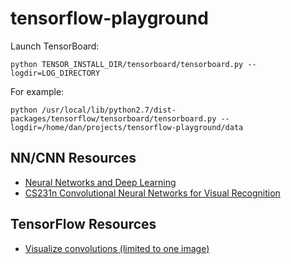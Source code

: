 # tensorflow-playground


Launch TensorBoard:

``` python TENSOR_INSTALL_DIR/tensorboard/tensorboard.py --logdir=LOG_DIRECTORY ```

For example:

``` python /usr/local/lib/python2.7/dist-packages/tensorflow/tensorboard/tensorboard.py --logdir=/home/dan/projects/tensorflow-playground/data ```


## NN/CNN Resources
* [Neural Networks and Deep Learning](http://neuralnetworksanddeeplearning.com/index.html)
* [CS231n Convolutional Neural Networks for Visual Recognition](http://cs231n.github.io/convolutional-networks/)

## TensorFlow Resources
* [Visualize convolutions (limited to one image)](https://gist.github.com/panmari/4622b78ce21e44e2d69c)
